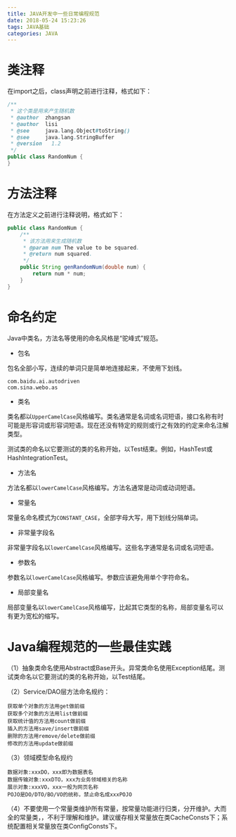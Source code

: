 ```yaml
---
title: JAVA开发中一些日常编程规范
date: 2018-05-24 15:23:26
tags: JAVA基础
categories: JAVA
---
```


# 类注释

在import之后，class声明之前进行注释，格式如下：

```java
/**
 * 这个类是用来产生随机数
 * @author  zhangsan
 * @author  lisi
 * @see     java.lang.Object#toString()
 * @see     java.lang.StringBuffer
 * @version   1.2
 */
public class RandomNum {
}
```

# 方法注释

在方法定义之前进行注释说明，格式如下：

```java
public class RandomNum {
    /**
     * 该方法用来生成随机数
     * @param num The value to be squared. 
     * @return num squared. 
     */
    public String genRandomNum(double num) {
        return num * num;
    }
}
```

# 命名约定

Java中类名，方法名等使用的命名风格是“驼峰式”规范。

- 包名

包名全部小写，连续的单词只是简单地连接起来，不使用下划线。

```
com.baidu.ai.autodriven
com.sina.webo.as
```

- 类名

类名都以`UpperCamelCase`风格编写。类名通常是名词或名词短语，接口名称有时可能是形容词或形容词短语。现在还没有特定的规则或行之有效的约定来命名注解类型。

测试类的命名以它要测试的类的名称开始，以Test结束。例如，HashTest或HashIntegrationTest。

- 方法名

方法名都以`lowerCamelCase`风格编写。方法名通常是动词或动词短语。

- 常量名

常量名命名模式为`CONSTANT_CASE`，全部字母大写，用下划线分隔单词。

- 非常量字段名

非常量字段名以`lowerCamelCase`风格编写。这些名字通常是名词或名词短语。

- 参数名

参数名以`lowerCamelCase`风格编写。参数应该避免用单个字符命名。

- 局部变量名

局部变量名以`lowerCamelCase`风格编写，比起其它类型的名称，局部变量名可以有更为宽松的缩写。

# Java编程规范的一些最佳实践

（1）抽象类命名使用Abstract或Base开头。异常类命名使用Exception结尾。测试类命名以它要测试的类的名称开始，以Test结尾。

（2）Service/DAO层方法命名规约：

    获取单个对象的方法用get做前缀
    获取多个对象的方法用list做前缀
    获取统计值的方法用count做前缀
    插入的方法用save/insert做前缀
    删除的方法用remove/delete做前缀
    修改的方法用update做前缀

（3）领域模型命名规约

    数据对象:xxxDO，xxx即为数据表名
    数据传输对象:xxxDTO，xxx为业务领域相关的名称
    展示对象:xxxVO，xxx一般为网页名称
    POJO是DO/DTO/BO/VO的统称，禁止命名成xxxPOJO

（4）不要使用一个常量类维护所有常量，按常量功能进行归类，分开维护。大而全的常量类，，不利于理解和维护。建议缓存相关常量放在类CacheConsts下；系统配置相关常量放在类ConfigConsts下。
